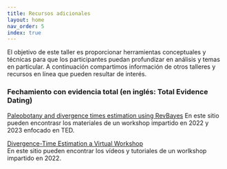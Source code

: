 ```yaml
---
title: Recursos adicionales
layout: home
nav_order: 5
index: true
---
```


El objetivo de este taller es proporcionar herramientas conceptuales y técnicas para que los participantes puedan profundizar en análisis y temas en particular. A continuación compartimos información de otros talleres y recursos en línea que pueden resultar de interés.


### Fechamiento con evidencia total (en inglés: Total Evidence Dating)


[Paleobotany and divergence times estimation using RevBayes](https://ixchelgzlzr.github.io/TED_and_Paleobotany/)
En este sitio pueden encontrasr los materiales de un workshop impartido en 2022 y 2023 enfocado en TED.

[Divergence-Time Estimation a Virtual Workshop](https://mikeryanmay.github.io/ted.workshop.github.io/)  
En este sitio pueden encontrar los vídeos y tutoriales de un worlkshop impartido en 2022. 


